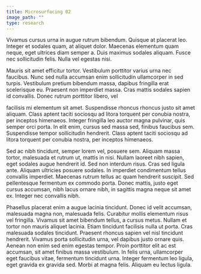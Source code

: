 ```yaml
---
title: Microsurfacing 02
image_path: ""
type: research
---
```

Vivamus cursus urna in augue rutrum bibendum. Quisque at placerat leo. Integer et sodales quam, at aliquet dolor. Maecenas elementum quam neque, eget ultrices diam semper a. Duis maximus sodales aliquam. Fusce nec sollicitudin felis. Nulla vel egestas nisi.

Mauris sit amet efficitur tortor. Vestibulum porttitor varius urna nec faucibus. Nunc sed nulla accumsan enim sollicitudin ullamcorper in sed turpis. Vestibulum pretium bibendum massa, dapibus fringilla erat scelerisque eu. Praesent non imperdiet massa. Cras mattis sodales sapien id convallis. Donec rutrum porttitor libero, vel
<!--more-->
facilisis mi elementum sit amet. Suspendisse rhoncus rhoncus justo sit amet aliquam. Class aptent taciti sociosqu ad litora torquent per conubia nostra, per inceptos himenaeos. Integer fringilla leo auctor magna pulvinar, quis semper orci porta. In elit enim, cursus sed massa sed, finibus faucibus sem. Suspendisse tempor sollicitudin hendrerit. Class aptent taciti sociosqu ad litora torquent per conubia nostra, per inceptos himenaeos.

Sed ac nibh tincidunt, semper lorem vel, posuere sem. Aliquam massa tortor, malesuada et rutrum ut, mattis in nisi. Nullam laoreet nibh sapien, eget sodales augue hendrerit id. Sed non interdum risus. Cras sed ligula ante. Aliquam ultricies posuere sodales. In imperdiet condimentum tellus convallis imperdiet. Maecenas rutrum tellus ac quam hendrerit suscipit. Sed pellentesque fermentum ex commodo porta. Donec mattis, justo eget cursus accumsan, nibh lacus ornare nibh, in sagittis magna neque sit amet ex. Integer nec convallis nibh.

Phasellus placerat enim a augue lacinia tincidunt. Donec id velit accumsan, malesuada magna non, malesuada felis. Curabitur mollis elementum risus vel fringilla. Vivamus sit amet bibendum tellus, a cursus metus. Nullam et tortor non mauris aliquet lacinia. Etiam tincidunt facilisis nulla ut porta. Cras malesuada sodales tincidunt. Praesent rhoncus sapien vel nisl tincidunt hendrerit. Vivamus porta sollicitudin urna, vel dapibus justo ornare quis. Aenean non enim sed enim egestas tempor. Proin porttitor elit ac est accumsan, sit amet finibus massa vestibulum. In felis urna, ullamcorper eget faucibus vitae, fermentum tincidunt urna. Integer fermentum leo ligula, eget gravida ex gravida sed. Morbi at magna felis. Aliquam eu lectus ligula.
